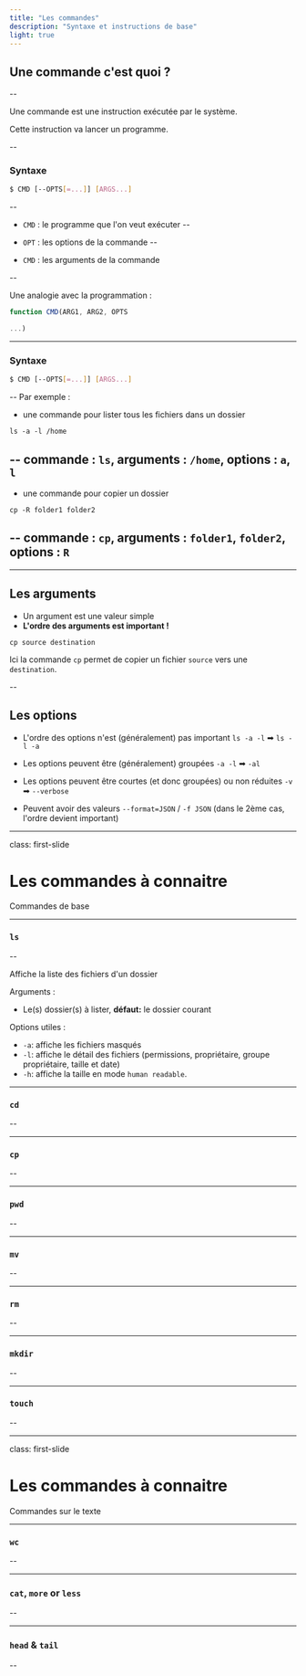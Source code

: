 ```yaml
---
title: "Les commandes"
description: "Syntaxe et instructions de base"
light: true
---
```


## Une commande c'est quoi ?

--

Une commande est une instruction exécutée par le système.

Cette instruction va lancer un programme.

--

### Syntaxe

```sh
$ CMD [--OPTS[=...]] [ARGS...]
```

--

- `CMD` : le programme que l'on veut exécuter --

- `OPT` : les options de la commande --

- `CMD` : les arguments de la commande

--

Une analogie avec la programmation :

```js
function CMD(ARG1, ARG2, OPTS

...)
```

---

### Syntaxe

```sh
$ CMD [--OPTS[=...]] [ARGS...]
```

-- Par exemple :

- une commande pour lister tous les fichiers dans un dossier

```shell
ls -a -l /home
```

-- commande : `ls`, arguments : `/home`, options : `a`, `l`
--

- une commande pour copier un dossier

```shell
cp -R folder1 folder2
```

-- commande : `cp`, arguments : `folder1`, `folder2`, options : `R`
--


---

## Les arguments

- Un argument est une valeur simple
- **L'ordre des arguments est important !**

```shell
cp source destination
```

Ici la commande `cp` permet de copier un fichier `source` vers une `destination`.

--

## Les options

- L'ordre des options n'est (généralement) pas important
  `ls -a -l` ➡ `ls -l -a`

- Les options peuvent être (généralement) groupées
  `-a -l` ➡ `-al`

- Les options peuvent être courtes (et donc groupées) ou non réduites
  `-v`  ➡ `--verbose`

- Peuvent avoir des valeurs
  `--format=JSON` / `-f JSON` (dans le 2ème cas, l'ordre devient important)

---
class: first-slide

# Les commandes à connaitre

Commandes de base

---
### `ls`
--

Affiche la liste des fichiers d'un dossier

Arguments :

- Le(s) dossier(s) à lister, **défaut:** le dossier courant

Options utiles :

* `-a`: affiche les fichiers masqués
* `-l`: affiche le détail des fichiers (permissions, propriétaire, groupe propriétaire, taille et date)
* `-h`: affiche la taille en mode `human readable`.

---
### `cd`
--


---
### `cp`
--


---
### `pwd`
--


---
### `mv`
--


---
### `rm`
--


---
### `mkdir`
--


---
### `touch`
--


---

class: first-slide

# Les commandes à connaitre

Commandes sur le texte

---
### `wc`
--


---
### `cat`, `more` or `less`
--


---

### `head` & `tail`
--

